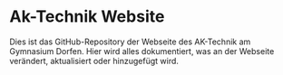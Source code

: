 # Ak-Technik Website

Dies ist das GitHub-Repository der Webseite des AK-Technik am Gymnasium Dorfen.
Hier wird alles dokumentiert, was an der Webseite verändert, aktualisiert oder hinzugefügt wird.
